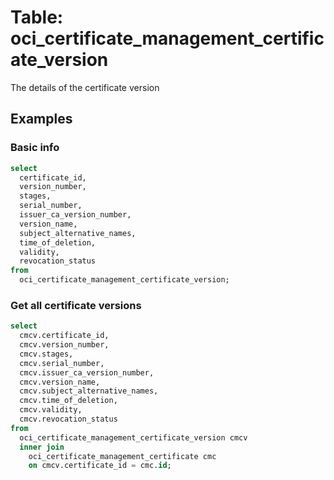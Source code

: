 # Table: oci_certificate_management_certificate_version

The details of the certificate version

## Examples

### Basic info

```sql
select
  certificate_id,
  version_number,
  stages,
  serial_number,
  issuer_ca_version_number,
  version_name,
  subject_alternative_names,
  time_of_deletion,
  validity,
  revocation_status 
from
  oci_certificate_management_certificate_version;
```

### Get all certificate versions
```sql
select
  cmcv.certificate_id,
  cmcv.version_number,
  cmcv.stages,
  cmcv.serial_number,
  cmcv.issuer_ca_version_number,
  cmcv.version_name,
  cmcv.subject_alternative_names,
  cmcv.time_of_deletion,
  cmcv.validity,
  cmcv.revocation_status 
from
  oci_certificate_management_certificate_version cmcv 
  inner join
    oci_certificate_management_certificate cmc 
    on cmcv.certificate_id = cmc.id;
```
